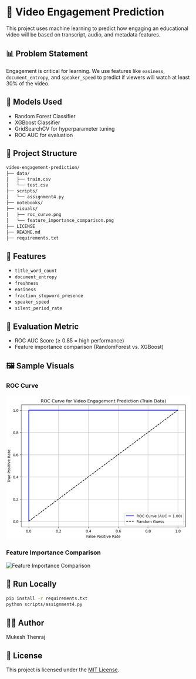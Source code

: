 # 🎯 Video Engagement Prediction

This project uses machine learning to predict how engaging an educational video will be based on transcript, audio, and metadata features.

## 📊 Problem Statement

Engagement is critical for learning. We use features like `easiness`, `document_entropy`, and `speaker_speed` to predict if viewers will watch at least 30% of the video.

## 🧠 Models Used

- Random Forest Classifier
- XGBoost Classifier
- GridSearchCV for hyperparameter tuning
- ROC AUC for evaluation

## 📁 Project Structure

```
video-engagement-prediction/
├── data/
│   ├── train.csv
│   └── test.csv
├── scripts/
│   └── assignment4.py
├── notebooks/
├── visuals/
│   ├── roc_curve.png
│   └── feature_importance_comparison.png
├── LICENSE
├── README.md
├── requirements.txt
```

## 📌 Features

- `title_word_count`
- `document_entropy`
- `freshness`
- `easiness`
- `fraction_stopword_presence`
- `speaker_speed`
- `silent_period_rate`

## 🧪 Evaluation Metric

- ROC AUC Score (≥ 0.85 = high performance)
- Feature importance comparison (RandomForest vs. XGBoost)

## 🖼️ Sample Visuals

### ROC Curve

![ROC Curve](visuals/roc_curve.png)

### Feature Importance Comparison

![Feature Importance Comparison](visuals/feature_importance_comparison.png)

## 🔧 Run Locally

```bash
pip install -r requirements.txt
python scripts/assignment4.py
```

## 👨‍💻 Author

Mukesh Thenraj

## 📄 License

This project is licensed under the [MIT License](LICENSE).
